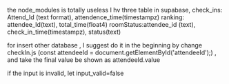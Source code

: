 the node_modules is totally useless
I hv three table in supabase,
check_ins: Attend_Id (text format), attendence_time(timestampz)
ranking: attendee_Id(text), total_time(float4)
roomStatus:attendee_id (text), check_in_time(timestampz), status(text)

for insert other database , I suggest do it in the beginning by change checkIn.js (const attendeeId = document.getElementById('attendeeId');)  , and take the final value be shown as attendeeId.value

if the input is invalid, let input_valid=false
